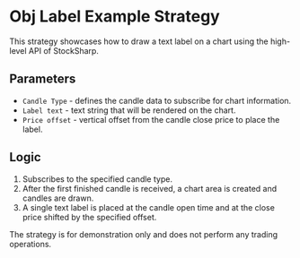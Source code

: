 # Obj Label Example Strategy

This strategy showcases how to draw a text label on a chart using the high-level API of StockSharp.

## Parameters

- `Candle Type` - defines the candle data to subscribe for chart information.
- `Label text` - text string that will be rendered on the chart.
- `Price offset` - vertical offset from the candle close price to place the label.

## Logic

1. Subscribes to the specified candle type.
2. After the first finished candle is received, a chart area is created and candles are drawn.
3. A single text label is placed at the candle open time and at the close price shifted by the specified offset.

The strategy is for demonstration only and does not perform any trading operations.
